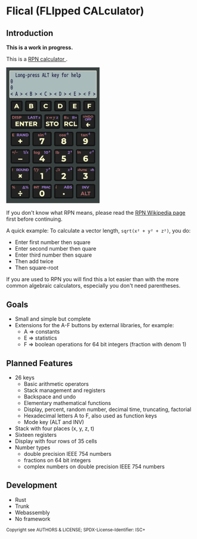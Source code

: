 # Flical (FLIpped CALculator)

## Introduction

**This is a work in progress.**

This is a [RPN calculator
](https://en.wikipedia.org/wiki/Reverse_Polish_notation).

<img alt=Screenshot src=flical.png width=250>

If you don't know what RPN means, please read the [RPN Wikipedia
page](https://en.wikipedia.org/wiki/Reverse_Polish_notation) first
before continuing. 

A quick example: To calculate a vector length, `sqrt(x² + y² + z²)`,
you do:

- Enter first number then square
- Enter second number then quare
- Enter third number then square
- Then add twice
- Then square-root

If you are used to RPN you will find this a lot easier than with the more
common algebraic calculators, especially you don't need parentheses.

## Goals

- Small and simple but complete
- Extensions for the A-F buttons by external libraries, for example:
  - A => constants
  - E => statistics
  - F => boolean operations for 64 bit integers (fraction with denom 1)

## Planned Features

- 26 keys
  - Basic arithmetic operators
  - Stack management and registers
  - Backspace and undo
  - Elementary mathematical functions
  - Display, percent, random number, decimal time, truncating, factorial
  - Hexadecimal letters A to F, also used as function keys
  - Mode key (ALT and INV)
- Stack with four places (x, y, z, t)
- Sixteen registers
- Display with four rows of 35 cells
- Number types
  - double precision IEEE 754 numbers
  - fractions on 64 bit integers
  - complex numbers on double precision IEEE 754 numbers

## Development

- Rust
- Trunk
- Webassembly
- No framework

<sup>Copyright see AUTHORS & LICENSE; SPDX-License-Identifier: ISC+</sup>
